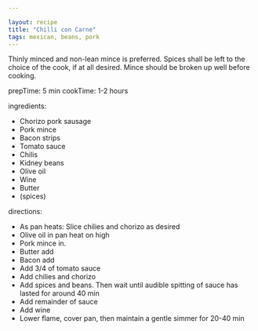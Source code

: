 ```yaml
---

layout: recipe
title: "Chilli con Carne"
tags: mexican, beans, pork
---
```


Thinly minced and non-lean mince is preferred.
Spices shall be left to the choice of the cook, if at all desired.
Mince should be broken up well before cooking.

prepTime: 5 min
cookTime: 1-2 hours

ingredients:
- Chorizo pork sausage
- Pork mince
- Bacon strips
- Tomato sauce
- Chilis
- Kidney beans
- Olive oil
- Wine
- Butter
- (spices)

directions:
- As pan heats: Slice chilies and chorizo as desired
- Olive oil in pan heat on high
- Pork mince in.
- Butter add
- Bacon add
- Add 3/4 of tomato sauce
- Add chilies and chorizo
- Add spices and beans. Then wait until audible spitting of sauce has lasted for around 40 min
- Add remainder of sauce
- Add wine
- Lower flame, cover pan, then maintain a gentle simmer for 20-40 min
